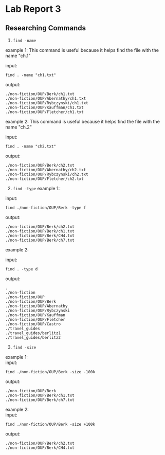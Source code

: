 # Lab Report 3

## Researching Commands
1. `find -name`

example 1: This command is useful because it helps find the file with the name "ch.1"

input: 
```
find . -name "ch1.txt"
```

output:
```
./non-fiction/OUP/Berk/ch1.txt
./non-fiction/OUP/Abernathy/ch1.txt
./non-fiction/OUP/Rybczynski/ch1.txt
./non-fiction/OUP/Kauffman/ch1.txt
./non-fiction/OUP/Fletcher/ch1.txt
```

example 2: This command is useful because it helps find the file with the name "ch.2"

input: 
```
find . -name "ch2.txt"
```

output:
```
./non-fiction/OUP/Berk/ch2.txt
./non-fiction/OUP/Abernathy/ch2.txt
./non-fiction/OUP/Rybczynski/ch2.txt
./non-fiction/OUP/Fletcher/ch2.txt
```

2. `find -type`
example 1:

input: 
```
find ./non-fiction/OUP/Berk -type f
```

output:
```
./non-fiction/OUP/Berk/ch2.txt
./non-fiction/OUP/Berk/ch1.txt
./non-fiction/OUP/Berk/CH4.txt
./non-fiction/OUP/Berk/ch7.txt
```

example 2:

input: 
```
find . -type d
```

output:
```
.
./non-fiction
./non-fiction/OUP
./non-fiction/OUP/Berk
./non-fiction/OUP/Abernathy
./non-fiction/OUP/Rybczynski
./non-fiction/OUP/Kauffman
./non-fiction/OUP/Fletcher
./non-fiction/OUP/Castro
./travel_guides
./travel_guides/berlitz1
./travel_guides/berlitz2
```

3. `find -size`

example 1:                                                         
input: 
```
find ./non-fiction/OUP/Berk -size -100k
```

output:
```
./non-fiction/OUP/Berk
./non-fiction/OUP/Berk/ch1.txt
./non-fiction/OUP/Berk/ch7.txt
```

example 2:                                                         
input: 
```
find ./non-fiction/OUP/Berk -size +100k
```

output:
```
./non-fiction/OUP/Berk/ch2.txt
./non-fiction/OUP/Berk/CH4.txt
```
